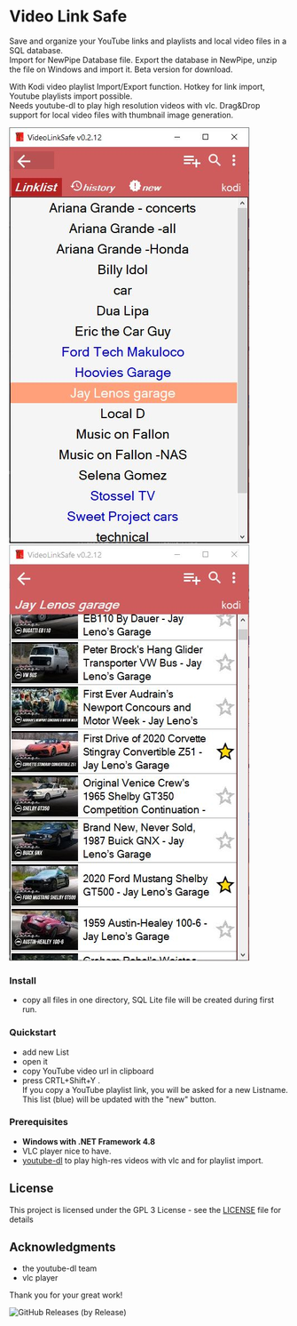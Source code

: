 # Video Link Safe

Save and organize your YouTube links and playlists and local video files in a SQL database.  
Import for NewPipe Database file. Export the database in NewPipe, unzip the file on Windows and import it. 
Beta version for download.
  
With Kodi video playlist Import/Export function. Hotkey for link import, Youtube playlists import possible.  
Needs youtube-dl to play high resolution videos with vlc.  Drag&Drop support for local video files with thumbnail image generation. 

 ![UI](new2.12-2.JPG) ![UI](new2.12.JPG)
 
### Install

- copy all files in one directory, SQL Lite file will be created during first run.

### Quickstart

- add new List
- open it
- copy YouTube video url in clipboard
- press CRTL+Shift+Y .  
If you copy a YouTube playlist link, you will be asked for a new Listname. This list (blue) will be updated with the "new" button.
 
### Prerequisites

- **Windows with .NET Framework 4.8** 
- VLC player nice to have.
- [youtube-dl](https://github.com/ytdl-org/youtube-dl/releases) to play high-res videos with vlc and for playlist import.  

 
## License

This project is licensed under the GPL 3 License - see the [LICENSE](LICENSE) file for details

## Acknowledgments

* the youtube-dl team
* vlc player

Thank you for your great work!
 
 
![GitHub Releases (by Release)](https://img.shields.io/github/downloads/Isayso/VideoLinkSafe/total)

